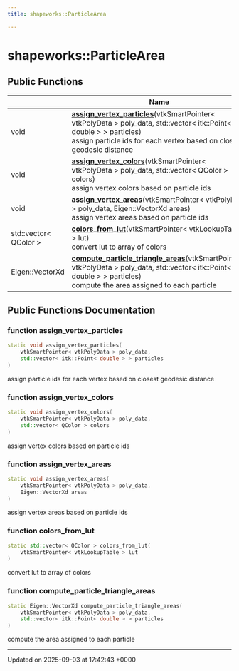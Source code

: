 ```yaml
---
title: shapeworks::ParticleArea

---
```


# shapeworks::ParticleArea





## Public Functions

|                | Name           |
| -------------- | -------------- |
| void | **[assign_vertex_particles](../Classes/classshapeworks_1_1ParticleArea.md#function-assign-vertex-particles)**(vtkSmartPointer< vtkPolyData > poly_data, std::vector< itk::Point< double > > particles)<br>assign particle ids for each vertex based on closest geodesic distance  |
| void | **[assign_vertex_colors](../Classes/classshapeworks_1_1ParticleArea.md#function-assign-vertex-colors)**(vtkSmartPointer< vtkPolyData > poly_data, std::vector< QColor > colors)<br>assign vertex colors based on particle ids  |
| void | **[assign_vertex_areas](../Classes/classshapeworks_1_1ParticleArea.md#function-assign-vertex-areas)**(vtkSmartPointer< vtkPolyData > poly_data, Eigen::VectorXd areas)<br>assign vertex areas based on particle ids  |
| std::vector< QColor > | **[colors_from_lut](../Classes/classshapeworks_1_1ParticleArea.md#function-colors-from-lut)**(vtkSmartPointer< vtkLookupTable > lut)<br>convert lut to array of colors  |
| Eigen::VectorXd | **[compute_particle_triangle_areas](../Classes/classshapeworks_1_1ParticleArea.md#function-compute-particle-triangle-areas)**(vtkSmartPointer< vtkPolyData > poly_data, std::vector< itk::Point< double > > particles)<br>compute the area assigned to each particle  |

## Public Functions Documentation

### function assign_vertex_particles

```cpp
static void assign_vertex_particles(
    vtkSmartPointer< vtkPolyData > poly_data,
    std::vector< itk::Point< double > > particles
)
```

assign particle ids for each vertex based on closest geodesic distance 

### function assign_vertex_colors

```cpp
static void assign_vertex_colors(
    vtkSmartPointer< vtkPolyData > poly_data,
    std::vector< QColor > colors
)
```

assign vertex colors based on particle ids 

### function assign_vertex_areas

```cpp
static void assign_vertex_areas(
    vtkSmartPointer< vtkPolyData > poly_data,
    Eigen::VectorXd areas
)
```

assign vertex areas based on particle ids 

### function colors_from_lut

```cpp
static std::vector< QColor > colors_from_lut(
    vtkSmartPointer< vtkLookupTable > lut
)
```

convert lut to array of colors 

### function compute_particle_triangle_areas

```cpp
static Eigen::VectorXd compute_particle_triangle_areas(
    vtkSmartPointer< vtkPolyData > poly_data,
    std::vector< itk::Point< double > > particles
)
```

compute the area assigned to each particle 

-------------------------------

Updated on 2025-09-03 at 17:42:43 +0000